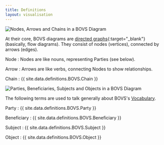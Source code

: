 ```yaml
---
title: Definitions
layout: visualisation
---
```


![Nodes, Arrows and Chains in a BOVS Diagram](bovs-core-definitions-structure.jpg)

At their core, BOVS diagrams are [directed graphs](https://en.wikipedia.org/wiki/Directed_graph){:target="_blank"} (basically, flow diagrams). They consist of nodes (vertices), connected by arrows (edges).

Node
: Nodes are like nouns, representing Parties (see below).

Arrow
: Arrows are like verbs, connecting Nodes to show relationships.

Chain
: {{ site.data.definitions.BOVS.Chain }}

![Parties, Beneficiaries, Subjects and Objects in a BOVS Diagram](bovs-core-definitions-vocabulary.jpg)

The following terms are used to talk generally about BOVS's [Vocabulary](/visualisation/core/vocabulary).

Party
: {{ site.data.definitions.BOVS.Party }}

Beneficiary
: {{ site.data.definitions.BOVS.Beneficiary }}

Subject
: {{ site.data.definitions.BOVS.Subject }}

Object
: {{ site.data.definitions.BOVS.Object }}